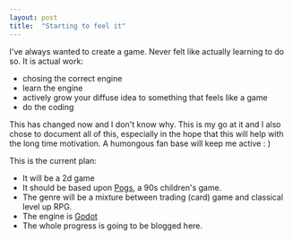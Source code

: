 ```yaml
---
layout: post
title:  "Starting to feel it"
---
```


I've always wanted to create a game. Never felt like actually learning to do so.
It is actual work: 
- chosing the correct engine
- learn the engine
- actively grow your diffuse idea to something that feels like a game
- do the coding

This has changed now and I don't know why. This is my go at it and I also chose to document all of this, especially in 
the hope that this will help with the long time motivation. A humongous fan base will keep me active : )

This is the current plan:
- It will be a 2d game
- It should be based upon [Pogs](https://en.wikipedia.org/wiki/Milk_caps_(game)), a 90s children's game.
- The genre will be a mixture between trading (card) game and classical level up RPG.
- The engine is [Godot](https://godotengine.org/)
- The whole progress is going to be blogged here.
